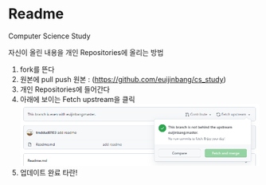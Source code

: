 # Readme

Computer Science Study

자신이 올린 내용을 개인 Repositories에 올리는 방법

1. fork를 뜬다
2. 원본에 pull push 원본 : (https://github.com/euijinbang/cs_study)
3. 개인 Repositories에 들어간다
4. 아래에 보이는 Fetch upstream을 클릭![image-20211009220910377](photo/image-20211009220910377.png)
5. 업데이트 완료 타란!
